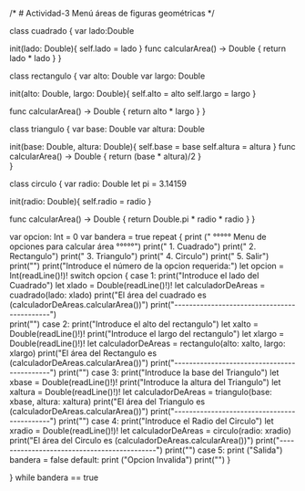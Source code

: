 /* # Actividad-3
Menú áreas de figuras geométricas */

class cuadrado {
  var lado:Double

  init(lado: Double){
    self.lado = lado
  }
    func calcularArea() -> Double {
      return lado * lado
  }
}

class rectangulo {
  var alto: Double
  var largo: Double

  init(alto: Double, largo: Double){
    self.alto = alto
    self.largo = largo
  }

  func calcularArea() -> Double {
    return alto * largo
  }
}

class triangulo {
  var base: Double
  var altura: Double

  init(base: Double, altura: Double){
    self.base = base
    self.altura = altura
  }
  func calcularArea() -> Double {
    return (base * altura)/2
  }  
}

class circulo {
var radio: Double
let pi = 3.14159
  
  init(radio: Double){
    self.radio = radio
  }

  func calcularArea() -> Double {
    return Double.pi * radio * radio
  }
}

var opcion: Int = 0
var bandera = true
repeat {
  print (" °°°°° Menu de opciones para calcular área °°°°°")
  print("                  1. Cuadrado")
  print("                  2. Rectangulo")
  print("                  3. Triangulo")
  print("                  4. Circulo")
  print("                  5. Salir")
  print("")
  print("Introduce el  número de la opcion requerida:")
  let opcion = Int(readLine()!)!
  switch opcion {
    case 1:
      print("Introduce el lado del Cuadrado")
      let xlado = Double(readLine()!)!
      let calculadorDeAreas = cuadrado(lado: xlado)
      print("El área del cuadrado es \(calculadorDeAreas.calcularArea())")
      print("--------------------------------------------")    
      print("")
    case 2:
      print("Introduce el alto del rectangulo")
      let xalto = Double(readLine()!)!
      print("Introduce el largo del rectangulo")
      let xlargo = Double(readLine()!)!
      let calculadorDeAreas = rectangulo(alto: xalto, largo: xlargo)
      print("El área del Rectangulo es \(calculadorDeAreas.calcularArea())")
      print("--------------------------------------------")
      print("")
    case 3:
      print("Introduce la base del Triangulo")
      let xbase = Double(readLine()!)!
      print("Introduce la altura del Triangulo")
      let xaltura = Double(readLine()!)!
      let calculadorDeAreas = triangulo(base: xbase, altura: xaltura)
      print("El área del Triangulo es \(calculadorDeAreas.calcularArea())")
      print("--------------------------------------------")
      print("")
    case 4:
      print("Introduce el Radio del Circulo")
      let xradio = Double(readLine()!)!
      let calculadorDeAreas = circulo(radio: xradio)
      print("El área del Circulo es \(calculadorDeAreas.calcularArea())")
      print("--------------------------------------------")
      print("")
    case 5:
      print ("Salida")
      bandera = false
    default:
      print ("Opcion Invalida")
      print("")
  }
  
}  while bandera == true

